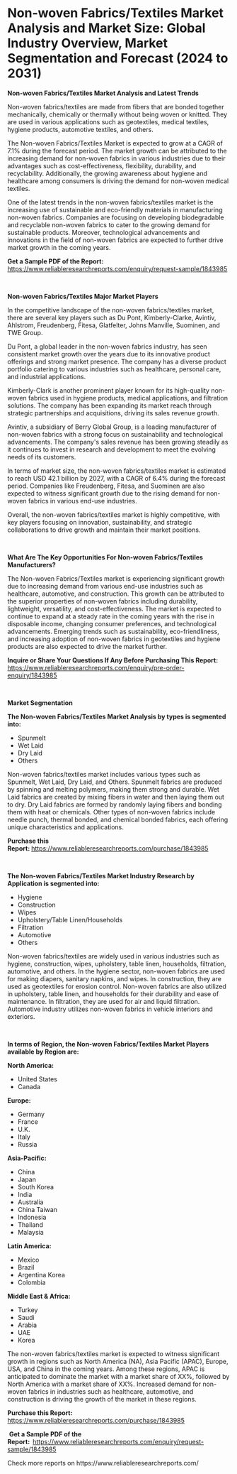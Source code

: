 <p><h1>Non-woven Fabrics/Textiles Market Analysis and Market Size: Global Industry Overview, Market Segmentation and Forecast (2024 to 2031)</h1></p><p><strong>Non-woven Fabrics/Textiles Market Analysis and Latest Trends</strong></p>
<p><p>Non-woven fabrics/textiles are made from fibers that are bonded together mechanically, chemically or thermally without being woven or knitted. They are used in various applications such as geotextiles, medical textiles, hygiene products, automotive textiles, and others.</p><p>The Non-woven Fabrics/Textiles Market is expected to grow at a CAGR of 7.1% during the forecast period. The market growth can be attributed to the increasing demand for non-woven fabrics in various industries due to their advantages such as cost-effectiveness, flexibility, durability, and recyclability. Additionally, the growing awareness about hygiene and healthcare among consumers is driving the demand for non-woven medical textiles.</p><p>One of the latest trends in the non-woven fabrics/textiles market is the increasing use of sustainable and eco-friendly materials in manufacturing non-woven fabrics. Companies are focusing on developing biodegradable and recyclable non-woven fabrics to cater to the growing demand for sustainable products. Moreover, technological advancements and innovations in the field of non-woven fabrics are expected to further drive market growth in the coming years.</p></p>
<p><strong>Get a Sample PDF of the Report:&nbsp;</strong> <a href="https://www.reliableresearchreports.com/enquiry/request-sample/1843985">https://www.reliableresearchreports.com/enquiry/request-sample/1843985</a></p>
<p>&nbsp;</p>
<p><strong>Non-woven Fabrics/Textiles Major Market Players</strong></p>
<p><p>In the competitive landscape of the non-woven fabrics/textiles market, there are several key players such as Du Pont, Kimberly-Clarke, Avintiv, Ahlstrom, Freudenberg, Fitesa, Glatfelter, Johns Manville, Suominen, and TWE Group. </p><p>Du Pont, a global leader in the non-woven fabrics industry, has seen consistent market growth over the years due to its innovative product offerings and strong market presence. The company has a diverse product portfolio catering to various industries such as healthcare, personal care, and industrial applications. </p><p>Kimberly-Clark is another prominent player known for its high-quality non-woven fabrics used in hygiene products, medical applications, and filtration solutions. The company has been expanding its market reach through strategic partnerships and acquisitions, driving its sales revenue growth.</p><p>Avintiv, a subsidiary of Berry Global Group, is a leading manufacturer of non-woven fabrics with a strong focus on sustainability and technological advancements. The company's sales revenue has been growing steadily as it continues to invest in research and development to meet the evolving needs of its customers.</p><p>In terms of market size, the non-woven fabrics/textiles market is estimated to reach USD 42.1 billion by 2027, with a CAGR of 6.4% during the forecast period. Companies like Freudenberg, Fitesa, and Suominen are also expected to witness significant growth due to the rising demand for non-woven fabrics in various end-use industries.</p><p>Overall, the non-woven fabrics/textiles market is highly competitive, with key players focusing on innovation, sustainability, and strategic collaborations to drive growth and maintain their market positions.</p></p>
<p>&nbsp;</p>
<p><strong>What Are The Key Opportunities For Non-woven Fabrics/Textiles Manufacturers?</strong></p>
<p><p>The Non-woven Fabrics/Textiles market is experiencing significant growth due to increasing demand from various end-use industries such as healthcare, automotive, and construction. This growth can be attributed to the superior properties of non-woven fabrics including durability, lightweight, versatility, and cost-effectiveness. The market is expected to continue to expand at a steady rate in the coming years with the rise in disposable income, changing consumer preferences, and technological advancements. Emerging trends such as sustainability, eco-friendliness, and increasing adoption of non-woven fabrics in geotextiles and hygiene products are also expected to drive the market further.</p></p>
<p><strong>Inquire or Share Your Questions If Any Before Purchasing This Report:</strong> <a href="https://www.reliableresearchreports.com/enquiry/pre-order-enquiry/1843985">https://www.reliableresearchreports.com/enquiry/pre-order-enquiry/1843985</a></p>
<p>&nbsp;</p>
<p><strong>Market Segmentation</strong></p>
<p><strong>The Non-woven Fabrics/Textiles Market Analysis by types is segmented into:</strong></p>
<p><ul><li>Spunmelt</li><li>Wet Laid</li><li>Dry Laid</li><li>Others</li></ul></p>
<p><p>Non-woven fabrics/textiles market includes various types such as Spunmelt, Wet Laid, Dry Laid, and Others. Spunmelt fabrics are produced by spinning and melting polymers, making them strong and durable. Wet Laid fabrics are created by mixing fibers in water and then laying them out to dry. Dry Laid fabrics are formed by randomly laying fibers and bonding them with heat or chemicals. Other types of non-woven fabrics include needle punch, thermal bonded, and chemical bonded fabrics, each offering unique characteristics and applications.</p></p>
<p><strong>Purchase this Report:&nbsp;</strong><a href="https://www.reliableresearchreports.com/purchase/1843985">https://www.reliableresearchreports.com/purchase/1843985</a></p>
<p>&nbsp;</p>
<p><strong>The Non-woven Fabrics/Textiles Market Industry Research by Application is segmented into:</strong></p>
<p><ul><li>Hygiene</li><li>Construction</li><li>Wipes</li><li>Upholstery/Table Linen/Households</li><li>Filtration</li><li>Automotive</li><li>Others</li></ul></p>
<p><p>Non-woven fabrics/textiles are widely used in various industries such as hygiene, construction, wipes, upholstery, table linen, households, filtration, automotive, and others. In the hygiene sector, non-woven fabrics are used for making diapers, sanitary napkins, and wipes. In construction, they are used as geotextiles for erosion control. Non-woven fabrics are also utilized in upholstery, table linen, and households for their durability and ease of maintenance. In filtration, they are used for air and liquid filtration. Automotive industry utilizes non-woven fabrics in vehicle interiors and exteriors.</p></p>
<p>&nbsp;</p>
<p><strong>In terms of Region, the Non-woven Fabrics/Textiles Market Players available by Region are:</strong></p>
<p>
    <p> <strong> North America: </strong>
        <ul>
            <li>United States</li>
            <li>Canada</li>
        </ul>
        </p> 
    <p> <strong> Europe: </strong>
        <ul>
            <li>Germany</li>
            <li>France</li>
            <li>U.K.</li>
            <li>Italy</li>
            <li>Russia</li>
        </ul>
        </p> 
    <p> <strong> Asia-Pacific: </strong>
        <ul>
            <li>China</li>
            <li>Japan</li>
            <li>South Korea</li>
            <li>India</li>
            <li>Australia</li>
            <li>China Taiwan</li>
            <li>Indonesia</li>
            <li>Thailand</li>
            <li>Malaysia</li>
        </ul>
        </p> 
    <p> <strong> Latin America: </strong>
        <ul>
            <li>Mexico</li>
            <li>Brazil</li>
            <li>Argentina Korea</li>
            <li>Colombia</li>
        </ul>
        </p> 
    <p> <strong> Middle East & Africa: </strong>
        <ul>
            <li>Turkey</li>
            <li>Saudi</li>
            <li>Arabia</li>
            <li>UAE</li>
            <li>Korea</li>
        </ul>
    </p>
    </p>
<p><p>The non-woven fabrics/textiles market is expected to witness significant growth in regions such as North America (NA), Asia Pacific (APAC), Europe, USA, and China in the coming years. Among these regions, APAC is anticipated to dominate the market with a market share of XX%, followed by North America with a market share of XX%. Increased demand for non-woven fabrics in industries such as healthcare, automotive, and construction is driving the growth of the market in these regions.</p></p>
<p><strong>Purchase this Report: </strong><a href="https://www.reliableresearchreports.com/purchase/1843985">https://www.reliableresearchreports.com/purchase/1843985</a></p>
<p>&nbsp;<strong>Get a Sample PDF of the Report:&nbsp;&nbsp;</strong><a href="https://www.reliableresearchreports.com/enquiry/request-sample/1843985">https://www.reliableresearchreports.com/enquiry/request-sample/1843985</a></p>
<p><strong></strong></p>
<p>Check more reports on https://www.reliableresearchreports.com/</p>